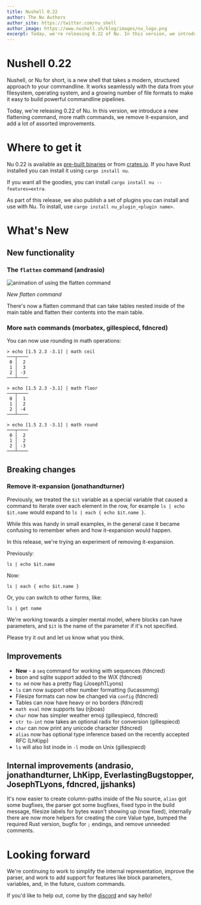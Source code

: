 ```yaml
---
title: Nushell 0.22
author: The Nu Authors
author_site: https://twitter.com/nu_shell
author_image: https://www.nushell.sh/blog/images/nu_logo.png
excerpt: Today, we're releasing 0.22 of Nu. In this version, we introduce a new flattening command, more math commands, we remove it-expansion, and add a lot of assorted improvements.
---
```


# Nushell 0.22

Nushell, or Nu for short, is a new shell that takes a modern, structured approach to your commandline. It works seamlessly with the data from your filesystem, operating system, and a growing number of file formats to make it easy to build powerful commandline pipelines.

Today, we're releasing 0.22 of Nu. In this version, we introduce a new flattening command, more math commands, we remove it-expansion, and add a lot of assorted improvements.

<!-- more -->

# Where to get it

Nu 0.22 is available as [pre-built binaries](https://github.com/nushell/nushell/releases/tag/0.22.0) or from [crates.io](https://crates.io/crates/nu). If you have Rust installed you can install it using `cargo install nu`.

If you want all the goodies, you can install `cargo install nu --features=extra`.

As part of this release, we also publish a set of plugins you can install and use with Nu. To install, use `cargo install nu_plugin_<plugin name>`.

# What's New

## New functionality

### The `flatten` command (andrasio)

![animation of using the flatten command](../assets/images/0_22_flatten.gif)

_New flatten command_

There's now a flatten command that can take tables nested inside of the main table and flatten their contents into the main table.

### More `math` commands (morbatex, gillespiecd, fdncred)

You can now use rounding in math operations:

```
> echo [1.5 2.3 -3.1] | math ceil
───┬────
 0 │  2
 1 │  3
 2 │ -3
───┴────

> echo [1.5 2.3 -3.1] | math floor
───┬────
 0 │  1
 1 │  2
 2 │ -4
───┴────

> echo [1.5 2.3 -3.1] | math round
───┬────
 0 │  2
 1 │  2
 2 │ -3
───┴────
```

## Breaking changes

### Remove it-expansion (jonathandturner)

Previously, we treated the `$it` variable as a special variable that caused a command to iterate over each element in the row, for example `ls | echo $it.name` would expand to `ls | each { echo $it.name }`.

While this was handy in small examples, in the general case it became confusing to remember when and how it-expansion would happen.

In this release, we're trying an experiment of removing it-expansion.

Previously:

```
ls | echo $it.name
```

Now:

```
ls | each { echo $it.name }
```

Or, you can switch to other forms, like:

```
ls | get name
```

We're working towards a simpler mental model, where blocks can have parameters, and `$it` is the name of the parameter if it's not specified.

Please try it out and let us know what you think.

## Improvements

- **New** - a `seq` command for working with sequences (fdncred)
- bson and sqlite support added to the WiX (fdncred)
- `to md` now has a pretty flag (JosephTLyons)
- `ls` can now support other number formatting (lucassmmg)
- Filesize formats can now be changed via `config` (fdncred)
- Tables can now have heavy or no borders (fdncred)
- `math eval` now supports tau (rjboas)
- `char` now has simpler weather emoji (gillespiecd, fdncred)
- `str to-int` now takes an optional radix for conversion (gillespiecd)
- `char` can now print any unicode character (fdncred)
- `alias` now has optional type inference based on the recently accepted RFC (LhKipp)
- `ls` will also list inode in `-l` mode on Unix (gillespiecd)

## Internal improvements (andrasio, jonathandturner, LhKipp, EverlastingBugstopper, JosephTLyons, fdncred, jjshanks)

It's now easier to create column-paths inside of the Nu source, `alias` got some bugfixes, the parser got some bugfixes, fixed typo in the build message, filesize labels for bytes wasn't showing up (now fixed), internally there are now more helpers for creating the core Value type, bumped the required Rust version, bugfix for `;` endings, and remove unneeded comments.

# Looking forward

We're continuing to work to simplify the internal representation, improve the parser, and work to add support for features like block parameters, variables, and, in the future, custom commands.

If you'd like to help out, come by the [discord](https://discord.gg/NtAbbGn) and say hello!
